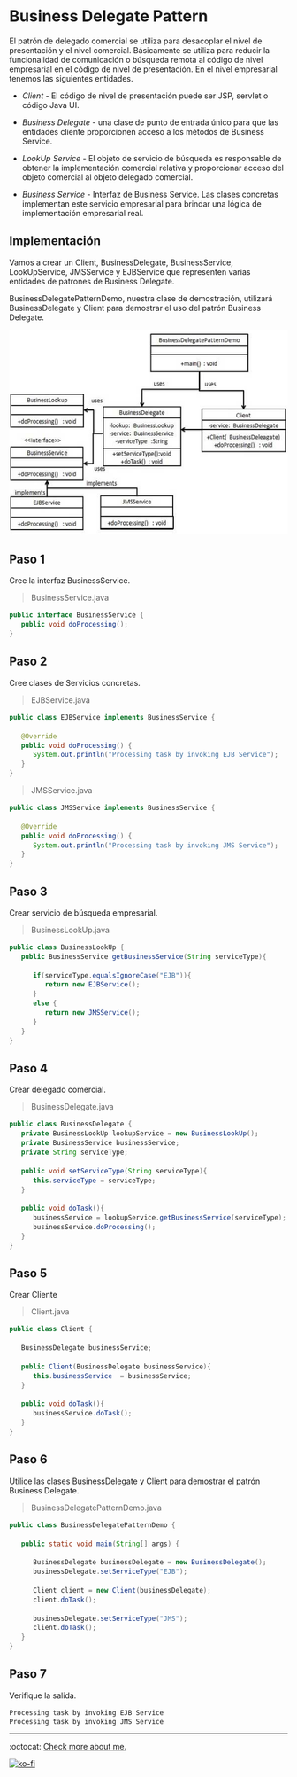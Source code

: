 # Business Delegate Pattern

El patrón de delegado comercial se utiliza para desacoplar el nivel de presentación y el nivel comercial. Básicamente se utiliza para reducir la funcionalidad de comunicación o búsqueda remota al código de nivel empresarial en el código de nivel de presentación. En el nivel empresarial tenemos las siguientes entidades.

- *Client* - El código de nivel de presentación puede ser JSP, servlet o código Java UI.

- *Business Delegate* - una clase de punto de entrada único para que las entidades cliente proporcionen acceso a los métodos de Business Service.

- *LookUp Service* - El objeto de servicio de búsqueda es responsable de obtener la implementación comercial relativa y proporcionar acceso del objeto comercial al objeto delegado comercial.

- *Business Service* - Interfaz de Business Service. Las clases concretas implementan este servicio empresarial para brindar una lógica de implementación empresarial real.

## Implementación

Vamos a crear un Client, BusinessDelegate, BusinessService, LookUpService, JMSService y EJBService que representen varias entidades de patrones de Business Delegate.

BusinessDelegatePatternDemo, nuestra clase de demostración, utilizará BusinessDelegate y Client para demostrar el uso del patrón Business Delegate.

![UML Diagram](business_delegate_pattern_uml_diagram.jpg)

## Paso 1

Cree la interfaz BusinessService.

> BusinessService.java

```java
public interface BusinessService {
   public void doProcessing();
}
```

## Paso 2

Cree clases de Servicios concretas.

> EJBService.java

```java
public class EJBService implements BusinessService {

   @Override
   public void doProcessing() {
      System.out.println("Processing task by invoking EJB Service");
   }
}
```

> JMSService.java

```java
public class JMSService implements BusinessService {

   @Override
   public void doProcessing() {
      System.out.println("Processing task by invoking JMS Service");
   }
}
```

## Paso 3

Crear servicio de búsqueda empresarial.

> BusinessLookUp.java

```java
public class BusinessLookUp {
   public BusinessService getBusinessService(String serviceType){

      if(serviceType.equalsIgnoreCase("EJB")){
         return new EJBService();
      }
      else {
         return new JMSService();
      }
   }
}
```

## Paso 4

Crear delegado comercial.

> BusinessDelegate.java

```java
public class BusinessDelegate {
   private BusinessLookUp lookupService = new BusinessLookUp();
   private BusinessService businessService;
   private String serviceType;

   public void setServiceType(String serviceType){
      this.serviceType = serviceType;
   }

   public void doTask(){
      businessService = lookupService.getBusinessService(serviceType);
      businessService.doProcessing();
   }
}
```

## Paso 5

Crear Cliente

> Client.java

```java
public class Client {

   BusinessDelegate businessService;

   public Client(BusinessDelegate businessService){
      this.businessService  = businessService;
   }

   public void doTask(){
      businessService.doTask();
   }
}
```

## Paso 6

Utilice las clases BusinessDelegate y Client para demostrar el patrón Business Delegate.

> BusinessDelegatePatternDemo.java

```java
public class BusinessDelegatePatternDemo {

   public static void main(String[] args) {

      BusinessDelegate businessDelegate = new BusinessDelegate();
      businessDelegate.setServiceType("EJB");

      Client client = new Client(businessDelegate);
      client.doTask();

      businessDelegate.setServiceType("JMS");
      client.doTask();
   }
}
```

## Paso 7

Verifique la salida.

```note
Processing task by invoking EJB Service
Processing task by invoking JMS Service
```

---
:octocat: [Check more about me.](https://github.com/FernandoCalmet)

[![ko-fi](https://www.ko-fi.com/img/githubbutton_sm.svg)](https://ko-fi.com/T6T41JKMI)
